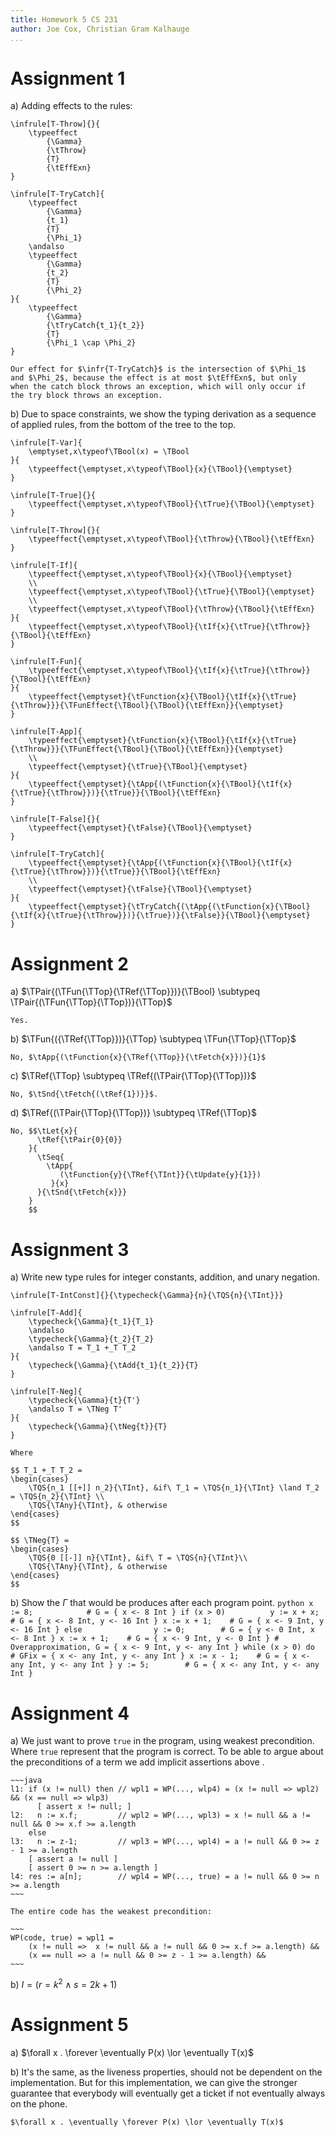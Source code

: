 ```yaml
---
title: Homework 5 CS 231
author: Joe Cox, Christian Gram Kalhauge
...
```


# Assignment 1

a)  Adding effects to the rules:
    
    \infrule[T-Throw]{}{
        \typeeffect
            {\Gamma}
            {\tThrow}
            {T}
            {\tEffExn}
    }

    \infrule[T-TryCatch]{
        \typeeffect
            {\Gamma}
            {t_1}
            {T}
            {\Phi_1}
        \andalso
        \typeeffect
            {\Gamma}
            {t_2}
            {T}
            {\Phi_2}
    }{
        \typeeffect
            {\Gamma}
            {\tTryCatch{t_1}{t_2}}
            {T}
            {\Phi_1 \cap \Phi_2}
    }

    Our effect for $\infr{T-TryCatch}$ is the intersection of $\Phi_1$
    and $\Phi_2$, because the effect is at most $\tEffExn$, but only
    when the catch block throws an exception, which will only occur if
    the try block throws an exception.

b)  Due to space constraints, we show the typing derivation as
    a sequence of applied rules, from the bottom of the tree to the top.

    \infrule[T-Var]{
        \emptyset,x\typeof\TBool(x) = \TBool
    }{
        \typeeffect{\emptyset,x\typeof\TBool}{x}{\TBool}{\emptyset}
    }

    \infrule[T-True]{}{
        \typeeffect{\emptyset,x\typeof\TBool}{\tTrue}{\TBool}{\emptyset}
    }

    \infrule[T-Throw]{}{
        \typeeffect{\emptyset,x\typeof\TBool}{\tThrow}{\TBool}{\tEffExn}
    }

    \infrule[T-If]{
        \typeeffect{\emptyset,x\typeof\TBool}{x}{\TBool}{\emptyset}
        \\
        \typeeffect{\emptyset,x\typeof\TBool}{\tTrue}{\TBool}{\emptyset}
        \\
        \typeeffect{\emptyset,x\typeof\TBool}{\tThrow}{\TBool}{\tEffExn}
    }{
        \typeeffect{\emptyset,x\typeof\TBool}{\tIf{x}{\tTrue}{\tThrow}}{\TBool}{\tEffExn}
    }

    \infrule[T-Fun]{
        \typeeffect{\emptyset,x\typeof\TBool}{\tIf{x}{\tTrue}{\tThrow}}{\TBool}{\tEffExn}
    }{
        \typeeffect{\emptyset}{\tFunction{x}{\TBool}{\tIf{x}{\tTrue}{\tThrow}}}{\TFunEffect{\TBool}{\TBool}{\tEffExn}}{\emptyset}
    }

    \infrule[T-App]{
        \typeeffect{\emptyset}{\tFunction{x}{\TBool}{\tIf{x}{\tTrue}{\tThrow}}}{\TFunEffect{\TBool}{\TBool}{\tEffExn}}{\emptyset}
        \\
        \typeeffect{\emptyset}{\tTrue}{\TBool}{\emptyset}
    }{
        \typeeffect{\emptyset}{\tApp{(\tFunction{x}{\TBool}{\tIf{x}{\tTrue}{\tThrow}})}{\tTrue}}{\TBool}{\tEffExn}
    }

    \infrule[T-False]{}{
        \typeeffect{\emptyset}{\tFalse}{\TBool}{\emptyset}
    }

    \infrule[T-TryCatch]{
        \typeeffect{\emptyset}{\tApp{(\tFunction{x}{\TBool}{\tIf{x}{\tTrue}{\tThrow}})}{\tTrue}}{\TBool}{\tEffExn}
        \\
        \typeeffect{\emptyset}{\tFalse}{\TBool}{\emptyset}
    }{
        \typeeffect{\emptyset}{\tTryCatch{(\tApp{(\tFunction{x}{\TBool}{\tIf{x}{\tTrue}{\tThrow}})}{\tTrue})}{\tFalse}}{\TBool}{\emptyset}
    }

# Assignment 2

a)  $\TPair{(\TFun{\TTop}{\TRef{\TTop}})}{\TBool} \subtypeq \TPair{(\TFun{\TTop}{\TTop})}{\TTop}$

    Yes.

b)  $\TFun{({\TRef{\TTop}})}{\TTop} \subtypeq \TFun{\TTop}{\TTop}$

    No, $\tApp{(\tFunction{x}{\TRef{\TTop}}{\tFetch{x}})}{1}$

c)  $\TRef{\TTop} \subtypeq \TRef{(\TPair{\TTop}{\TTop})}$

    No, $\tSnd{\tFetch{(\tRef{1})}}$.

d)  $\TRef{(\TPair{\TTop}{\TTop})} \subtypeq \TRef{\TTop}$

    No, $$\tLet{x}{
          \tRef{\tPair{0}{0}}
        }{
          \tSeq{
            \tApp{
               (\tFunction{y}{\TRef{\TInt}}{\tUpdate{y}{1}})
             }{x}
          }{\tSnd{\tFetch{x}}}
        }
        $$ 
           


# Assignment 3

a)  Write new type rules for integer constants, addition, and unary
    negation.

    \infrule[T-IntConst]{}{\typecheck{\Gamma}{n}{\TQS{n}{\TInt}}}
    
    \infrule[T-Add]{
        \typecheck{\Gamma}{t_1}{T_1} 
        \andalso 
        \typecheck{\Gamma}{t_2}{T_2} 
        \andalso T = T_1 +_T T_2
    }{
        \typecheck{\Gamma}{\tAdd{t_1}{t_2}}{T} 
    }
    
    \infrule[T-Neg]{
        \typecheck{\Gamma}{t}{T'} 
        \andalso T = \TNeg T'
    }{
        \typecheck{\Gamma}{\tNeg{t}}{T} 
    }

    Where 
    
    $$ T_1 +_T T_2 = 
    \begin{cases} 
        \TQS{n_1 [[+]] n_2}{\TInt}, &if\ T_1 = \TQS{n_1}{\TInt} \land T_2 = \TQS{n_2}{\TInt} \\
        \TQS{\TAny}{\TInt}, & otherwise
    \end{cases} 
    $$
    
    $$ \TNeg{T} = 
    \begin{cases} 
        \TQS{0 [[-]] n}{\TInt}, &if\ T = \TQS{n}{\TInt}\\
        \TQS{\TAny}{\TInt}, & otherwise
    \end{cases} 
    $$

b)  Show the $\Gamma$ that would be produces after each program point.
    ```python
    x := 8;            # G = { x <- 8 Int }
    if (x > 0)         
        y := x + x;    # G = { x <- 8 Int, y <- 16 Int }
        x := x + 1;    # G = { x <- 9 Int, y <- 16 Int }
    else               
        y := 0;        # G = { y <- 0 Int, x <- 8 Int }
        x := x + 1;    # G = { x <- 9 Int, y <- 0 Int }
    # Overapproximation, G = { x <- 9 Int, y <- any Int }
    while (x > 0) do   # GFix = { x <- any Int, y <- any Int }
        x := x - 1;    # G = { x <- any Int, y <- any Int }
        y := 5;        # G = { x <- any Int, y <- any Int }
    ```              

# Assignment 4

a)  We just want to prove `true` in the program, using weakest precondition.
    Where `true` represent that the program is correct. To be able to argue
    about the preconditions of a term we add implicit assertions above .

    ~~~java
    l1: if (x != null) then // wpl1 = WP(..., wlp4) = (x != null => wpl2) && (x == null => wlp3)
          [ assert x != null; ]
    l2:   n := x.f;         // wpl2 = WP(..., wpl3) = x != null && a != null && 0 >= x.f >= a.length
        else
    l3:   n := z-1;         // wpl3 = WP(..., wpl4) = a != null && 0 >= z - 1 >= a.length
        [ assert a != null ]
        [ assert 0 >= n >= a.length ]
    l4: res := a[n];        // wpl4 = WP(..., true) = a != null && 0 >= n >= a.length
    ~~~

    The entire code has the weakest precondition:

    ~~~
    WP(code, true) = wpl1 =
        (x != null =>  x != null && a != null && 0 >= x.f >= a.length) && 
        (x == null => a != null && 0 >= z - 1 >= a.length) &&
    ~~~

b)  $I = (r = k^2 \land s = 2k + 1)$

# Assignment 5

a)  $\forall x . \forever \eventually P(x) \lor \eventually T(x)$

b)  It's the same, as the liveness properties, should not be dependent
    on the implementation. But for this implementation, we can give the
    stronger guarantee that everybody will eventually get a ticket if not
    eventually always on the phone.

    $\forall x . \eventually \forever P(x) \lor \eventually T(x)$

